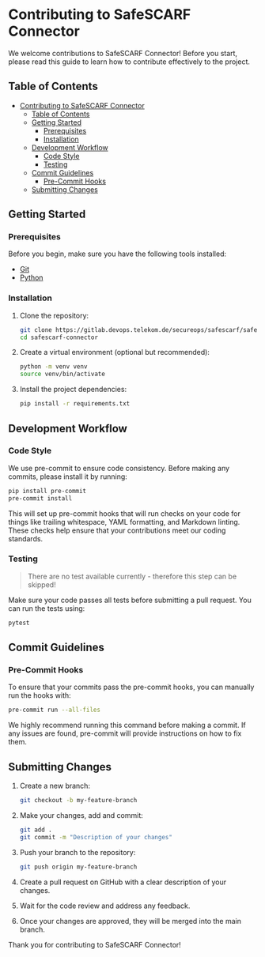 # Contributing to SafeSCARF Connector

We welcome contributions to SafeSCARF Connector! Before you start, please read
this guide to learn how to contribute effectively to the project.

## Table of Contents

- [Contributing to SafeSCARF Connector](#contributing-to-safescarf-connector)
  - [Table of Contents](#table-of-contents)
  - [Getting Started](#getting-started)
    - [Prerequisites](#prerequisites)
    - [Installation](#installation)
  - [Development Workflow](#development-workflow)
    - [Code Style](#code-style)
    - [Testing](#testing)
  - [Commit Guidelines](#commit-guidelines)
    - [Pre-Commit Hooks](#pre-commit-hooks)
  - [Submitting Changes](#submitting-changes)

## Getting Started

### Prerequisites

Before you begin, make sure you have the following tools installed:

- [Git](https://git-scm.com/)
- [Python](https://www.python.org/)

### Installation

1. Clone the repository:

    ```bash
    git clone https://gitlab.devops.telekom.de/secureops/safescarf/safescarf-connector.git
    cd safescarf-connector
    ```

1. Create a virtual environment (optional but recommended):

    ```bash
    python -m venv venv
    source venv/bin/activate
    ```

1. Install the project dependencies:

    ```bash
    pip install -r requirements.txt
    ```

## Development Workflow

### Code Style

We use pre-commit to ensure code consistency. Before making any commits, please
install it by running:

```bash
pip install pre-commit
pre-commit install
```

This will set up pre-commit hooks that will run checks on your code for things
like trailing whitespace, YAML formatting, and Markdown linting. These checks
help ensure that your contributions meet our coding standards.

### Testing

> There are no test available currently - therefore this step can be skipped!

Make sure your code passes all tests before submitting a pull request. You can
run the tests using:

```bash
pytest
```

## Commit Guidelines

### Pre-Commit Hooks

To ensure that your commits pass the pre-commit hooks, you can manually run the
hooks with:

```bash
pre-commit run --all-files
```

We highly recommend running this command before making a commit. If any issues
are found, pre-commit will provide instructions on how to fix them.

## Submitting Changes

1. Create a new branch:

    ```bash
    git checkout -b my-feature-branch
    ```

1. Make your changes, add and commit:

    ```bash
    git add .
    git commit -m "Description of your changes"
    ```

1. Push your branch to the repository:

    ```bash
    git push origin my-feature-branch
    ```

1. Create a pull request on GitHub with a clear description of your changes.

1. Wait for the code review and address any feedback.

1. Once your changes are approved, they will be merged into the main branch.

Thank you for contributing to SafeSCARF Connector!
